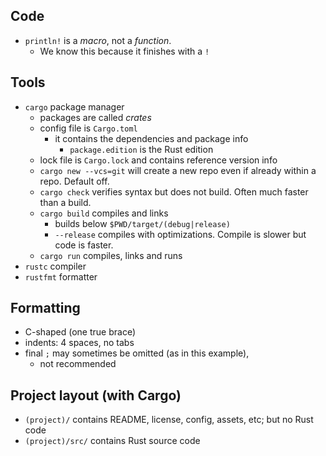 ## Code

- `println!` is a _macro_, not a _function_.
  - We know this because it finishes with a `!` 

## Tools

- `cargo` package manager
  - packages are called _crates_
  - config file is `Cargo.toml`
    - it contains the dependencies and package info
      - `package.edition` is the Rust edition
  - lock file is `Cargo.lock` and contains reference version info
  - `cargo new --vcs=git` will create a new repo even if already within a repo. Default off.
  - `cargo check` verifies syntax but does not build. Often much faster than a build.
  - `cargo build` compiles and links
    - builds below `$PWD/target/(debug|release)` 
    - `--release` compiles with optimizations. Compile is slower but code is faster.
  - `cargo run` compiles, links and runs
- `rustc` compiler
- `rustfmt` formatter

## Formatting

- C-shaped (one true brace)
- indents: 4 spaces, no tabs
- final `;` may sometimes be omitted (as in this example),
  - not recommended

## Project layout (with Cargo)

- `(project)/` contains README, license, config, assets, etc; but no Rust code
- `(project)/src/` contains Rust source code
